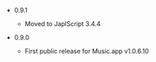 - 0.9.1

  - Moved to JaplScript 3.4.4

 
- 0.9.0

  - First public release for Music.app v1.0.6.10
